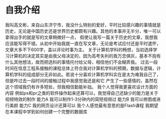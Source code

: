 自我介绍
========
我叫高文彬，来自山东济宁市，我没什么特别的爱好，平时比较感兴趣的事情就是历史，无论是中国历史还是世界历史都颇有兴趣。其他的本事并无半分，唯一可以拿得出手的就是写的文章稍微好一点，
假使让我写一篇关于历史的文章，我想我应该能写得不错。从初中开始我就一直在写文章，无论是考试应付还是平时遣怀，文章大多不下600字，盖以评论时事为主。
关于计算机学科的畅想，当初选择学习计算机的决定其实是由我父母决定的，因为高考失利的我万念俱灰，基本不抱有什么其他想法，故而把选科的事情托付给父母，相信他们不会糊弄我。
过去一段时间在信息工程系接触的课程总体上符合我对计算机学科的预期，数据与逻辑，计算机学科的组成部分无非如此。若说十分喜欢计算机学科实在是太为难我自己了，但是咋过去一段时间的接触过程中我感觉我还是和它
产生了一些感情的，虽然在这个领域我仍有许多短处，但我相信勤能补拙。
我个人觉得我更喜欢设计方面的内容 例如ps和pr之类的软件操作起来还算可以，我觉得自己还缺少的能力是关于视频特效的制作
能力A 我可以制作1-3分钟内的简短视频过  能力B 我可以修图或进行美颜 能力C 我的网页设计还算可以
我个人感觉最有意思的是Flash课程
我期望在本课程中学到如何创建一个完整的数据库
